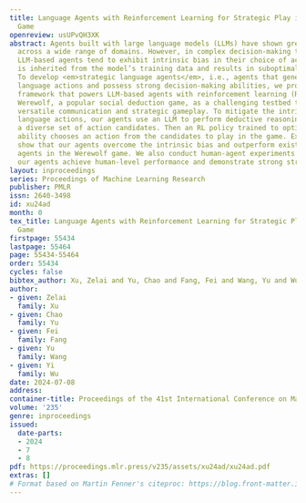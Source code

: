```yaml
---
title: Language Agents with Reinforcement Learning for Strategic Play in the Werewolf
  Game
openreview: usUPvQH3XK
abstract: Agents built with large language models (LLMs) have shown great potential
  across a wide range of domains. However, in complex decision-making tasks, pure
  LLM-based agents tend to exhibit intrinsic bias in their choice of actions, which
  is inherited from the model’s training data and results in suboptimal performance.
  To develop <em>strategic language agents</em>, i.e., agents that generate flexible
  language actions and possess strong decision-making abilities, we propose a novel
  framework that powers LLM-based agents with reinforcement learning (RL). We consider
  Werewolf, a popular social deduction game, as a challenging testbed that emphasizes
  versatile communication and strategic gameplay. To mitigate the intrinsic bias in
  language actions, our agents use an LLM to perform deductive reasoning and generate
  a diverse set of action candidates. Then an RL policy trained to optimize the decision-making
  ability chooses an action from the candidates to play in the game. Extensive experiments
  show that our agents overcome the intrinsic bias and outperform existing LLM-based
  agents in the Werewolf game. We also conduct human-agent experiments and find that
  our agents achieve human-level performance and demonstrate strong strategic play.
layout: inproceedings
series: Proceedings of Machine Learning Research
publisher: PMLR
issn: 2640-3498
id: xu24ad
month: 0
tex_title: Language Agents with Reinforcement Learning for Strategic Play in the Werewolf
  Game
firstpage: 55434
lastpage: 55464
page: 55434-55464
order: 55434
cycles: false
bibtex_author: Xu, Zelai and Yu, Chao and Fang, Fei and Wang, Yu and Wu, Yi
author:
- given: Zelai
  family: Xu
- given: Chao
  family: Yu
- given: Fei
  family: Fang
- given: Yu
  family: Wang
- given: Yi
  family: Wu
date: 2024-07-08
address:
container-title: Proceedings of the 41st International Conference on Machine Learning
volume: '235'
genre: inproceedings
issued:
  date-parts:
  - 2024
  - 7
  - 8
pdf: https://proceedings.mlr.press/v235/assets/xu24ad/xu24ad.pdf
extras: []
# Format based on Martin Fenner's citeproc: https://blog.front-matter.io/posts/citeproc-yaml-for-bibliographies/
---
```

